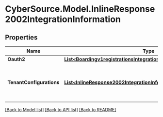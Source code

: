 # CyberSource.Model.InlineResponse2002IntegrationInformation
## Properties

Name | Type | Description | Notes
------------ | ------------- | ------------- | -------------
**Oauth2** | [**List&lt;Boardingv1registrationsIntegrationInformationOauth2&gt;**](Boardingv1registrationsIntegrationInformationOauth2.md) |  | [optional] 
**TenantConfigurations** | [**List&lt;InlineResponse2002IntegrationInformationTenantConfigurations&gt;**](InlineResponse2002IntegrationInformationTenantConfigurations.md) | tenantConfigurations is an array of objects that includes the tenant information this merchant is associated with. | [optional] 

[[Back to Model list]](../README.md#documentation-for-models) [[Back to API list]](../README.md#documentation-for-api-endpoints) [[Back to README]](../README.md)

